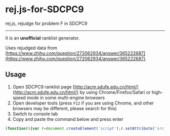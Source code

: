 # rej.js-for-SDCPC9

rej.js, rejudge for problem F in SDCPC9

------

It is an **unofficial** ranklist generator.

Uses rejudged data from [https://www.zhihu.com/question/272062934/answer/365222687](https://www.zhihu.com/question/272062934/answer/365222687).

## Usage

1. Open SDCPC9 ranklist page [http://acm.sdufe.edu.cn/html/](http://acm.sdufe.edu.cn/html/) by using Chrome/Firefox/Safari or high-speed mode in some multi-engine browsers
2. Open developer tools (press `F12` if you are using Chrome, and other browsers may be different, please search for this)
3. Switch to console tab
4. Copy and paste the command below and press enter

```js
(function(){var r=document.createElement('script');r.setAttribute('src','https://cdn.rawgit.com/1e42-ng-computer/rej.js-for-SDCPC9/master/rej.js');document.body.appendChild(r);r.addEventListener('load',function(){rejudge()})})()
```
